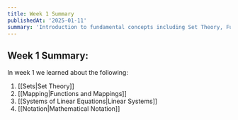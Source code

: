 ```yaml
---
title: Week 1 Summary
publishedAt: '2025-01-11'
summary: 'Introduction to fundamental concepts including Set Theory, Functions and Mappings, Linear Systems, and Mathematical Notation.'
---
```

## Week 1 Summary:

In week 1 we learned about the following:

1) [[Sets|Set Theory]]
2) [[Mapping|Functions and Mappings]]
3) [[Systems of Linear Equations|Linear Systems]]
4) [[Notation|Mathematical Notation]]

